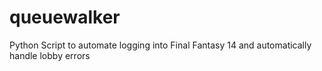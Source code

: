# queuewalker
Python Script to automate logging into Final Fantasy 14 and automatically handle lobby errors
